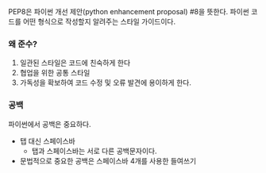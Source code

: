 PEP8은 파이썬 개선 제안(python enhancement proposal) #8을 뜻한다. 파이썬 코드를 어떤 형식으로 작성할지 알려주는 스타일 가이드이다.

### 왜 준수? 
1. 일관된 스타일은 코드에 친숙하게 한다
2. 협업을 위한 공통 스타일
2. 가독성을 확보하여 코드 수정 및 오류 발견에 용이하게 한다.

### 공백
파이썬에서 공백은 중요하다.
* 탭 대신 스페이스바
  * 탭과 스페이스바는 서로 다른 공백문자이다.
* 문법적으로 중요한 공백은 스페이스바 4개를 사용한 들여쓰기
